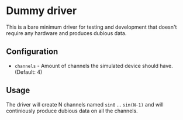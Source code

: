 Dummy driver
============

This is a bare minimum driver for testing and development that doesn't require
any hardware and produces dubious data.

Configuration
-------------

* `channels` - Amount of channels the simulated device should have. (Default: 4)


Usage
-----

The driver will create N channels named `sin0` ... `sin(N-1)` and will
continiously produce dubious data on all the channels.

